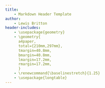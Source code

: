```yaml
---
title:
    - Markdown Header Template
author:
    - Lewis Britton
header-includes:
    - \usepackage{geometry}
    - \geometry{
      a4paper,
      total={210mm,297mm},
      tmargin=40.8mm,
      bmargin=40.8mm,
      lmargin=17.2mm,
      rmargin=17.2mm,
      }
    - \renewcommand{\baselinestretch}{1.25}
    - \usepackage{longtable}
---
```

